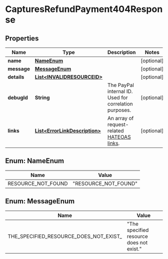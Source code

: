 

# CapturesRefundPayment404Response


## Properties

| Name | Type | Description | Notes |
|------------ | ------------- | ------------- | -------------|
|**name** | [**NameEnum**](#NameEnum) |  |  [optional] |
|**message** | [**MessageEnum**](#MessageEnum) |  |  [optional] |
|**details** | [**List&lt;INVALIDRESOURCEID&gt;**](INVALIDRESOURCEID.md) |  |  [optional] |
|**debugId** | **String** | The PayPal internal ID. Used for correlation purposes. |  [optional] |
|**links** | [**List&lt;ErrorLinkDescription&gt;**](ErrorLinkDescription.md) | An array of request-related [HATEOAS links](https://en.wikipedia.org/wiki/HATEOAS). |  [optional] |



## Enum: NameEnum

| Name | Value |
|---- | -----|
| RESOURCE_NOT_FOUND | &quot;RESOURCE_NOT_FOUND&quot; |



## Enum: MessageEnum

| Name | Value |
|---- | -----|
| THE_SPECIFIED_RESOURCE_DOES_NOT_EXIST_ | &quot;The specified resource does not exist.&quot; |




